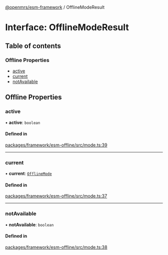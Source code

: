 [@openmrs/esm-framework](../API.md) / OfflineModeResult

# Interface: OfflineModeResult

## Table of contents

### Offline Properties

- [active](OfflineModeResult.md#active)
- [current](OfflineModeResult.md#current)
- [notAvailable](OfflineModeResult.md#notavailable)

## Offline Properties

### active

• **active**: `boolean`

#### Defined in

[packages/framework/esm-offline/src/mode.ts:39](https://github.com/kirwea/openmrs-esm-core/blob/main/packages/framework/esm-offline/src/mode.ts#L39)

___

### current

• **current**: [`OfflineMode`](../API.md#offlinemode)

#### Defined in

[packages/framework/esm-offline/src/mode.ts:37](https://github.com/kirwea/openmrs-esm-core/blob/main/packages/framework/esm-offline/src/mode.ts#L37)

___

### notAvailable

• **notAvailable**: `boolean`

#### Defined in

[packages/framework/esm-offline/src/mode.ts:38](https://github.com/kirwea/openmrs-esm-core/blob/main/packages/framework/esm-offline/src/mode.ts#L38)
